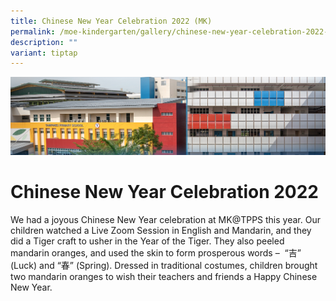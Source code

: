 ```yaml
---
title: Chinese New Year Celebration 2022 (MK)
permalink: /moe-kindergarten/gallery/chinese-new-year-celebration-2022-mk/
description: ""
variant: tiptap
---
```

![](/images/mk%20kindergarten.jpg)


Chinese New Year Celebration 2022
=================================

We had a joyous Chinese New Year celebration at MK@TPPS this year. Our children watched a Live Zoom Session in English and Mandarin, and they did a Tiger craft to usher in the Year of the Tiger. They also peeled mandarin oranges, and used the skin to form prosperous words –  “吉” (Luck) and “春” (Spring). Dressed in traditional costumes, children brought two mandarin oranges to wish their teachers and friends a Happy Chinese New Year.